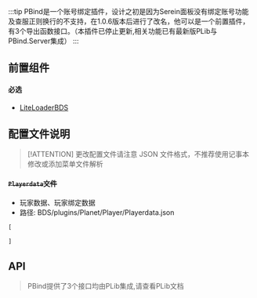 :::tip
PBind是一个账号绑定插件，设计之初是因为Serein面板没有绑定账号功能及查服正则换行的不支持，在1.0.6版本后进行了改名，他可以是一个前置插件，有3个导出函数接口。（本插件已停止更新,相关功能已有最新版PLib与PBind.Server集成）
:::

## 前置组件
#### 必选
- [LiteLoaderBDS](https://www.minebbs.com/liteloader/)

## 配置文件说明

> [!ATTENTION] 更改配置文件请注意 JSON 文件格式，不推荐使用记事本修改或添加菜单文件解析

#### ~~`Playerdata`文件~~

- 玩家数据、玩家绑定数据
- 路径: BDS/plugins/Planet/Player/Playerdata.json
```js
[
  
]
```

## API
> PBind提供了3个接口均由PLib集成,请查看PLib文档

